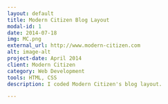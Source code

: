 ```yaml
---
layout: default
title: Modern Citizen Blog Layout
modal-id: 1
date: 2014-07-18
img: MC.png
external_url: http://www.modern-citizen.com
alt: image-alt
project-date: April 2014
client: Modern Citizen
category: Web Development
tools: HTML, CSS
description: I coded Modern Citizen's blog layout. 

---
```


